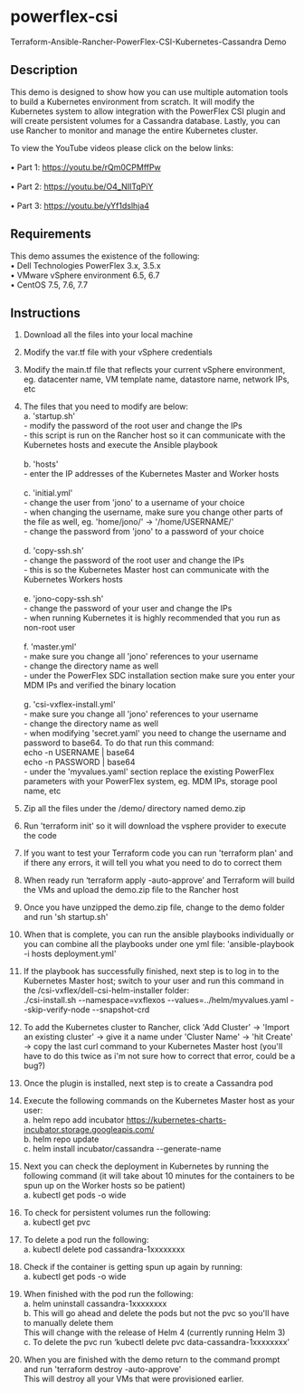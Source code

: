 # powerflex-csi
Terraform-Ansible-Rancher-PowerFlex-CSI-Kubernetes-Cassandra Demo

## Description

This demo is designed to show how you can use multiple automation tools to build a Kubernetes environment from scratch. It will modify the Kubernetes system to allow integration with the PowerFlex CSI plugin and will create persistent volumes for a Cassandra database. Lastly, you can use Rancher to monitor and manage the entire Kubernetes cluster. <br>

To view the YouTube videos please click on the below links:<br>
<br>  • Part 1: https://youtu.be/rQm0CPMffPw <br>
<br>  • Part 2: https://youtu.be/O4_NIITqPiY <br>
<br>  • Part 3: https://youtu.be/yYf1dslhja4 <br>

## Requirements

This demo assumes the existence of the following:
<br> •	Dell Technologies PowerFlex 3.x, 3.5.x
<br> •	VMware vSphere environment 6.5, 6.7
<br> •	CentOS 7.5, 7.6, 7.7


## Instructions

1.	Download all the files into your local machine
2.	Modify the var.tf file with your vSphere credentials
3.	Modify the main.tf file that reflects your current vSphere environment, eg. datacenter name, VM template name, datastore name, network IPs, etc
4.	The files that you need to modify are below:
<br> a.	'startup.sh'
<br>   - modify the password of the root user and change the IPs
<br>   - this script is run on the Rancher host so it can communicate with the Kubernetes hosts and execute the Ansible playbook <br>
<br> b. 'hosts' 
<br>   - enter the IP addresses of the Kubernetes Master and Worker hosts <br>
<br> c. 'initial.yml' 
<br>   - change the user from 'jono' to a username of your choice
<br>   - when changing the username, make sure you change other parts of the file as well, eg. 'home/jono/' -> '/home/USERNAME/'
<br>   - change the password from 'jono' to a password of your choice <br>
<br> d. 'copy-ssh.sh'
<br>   - change the password of the root user and change the IPs
<br>   - this is so the Kubernetes Master host can communicate with the Kubernetes Workers hosts <br>
<br> e. 'jono-copy-ssh.sh' 
<br>   - change the password of your user and change the IPs
<br>   - when running Kubernetes it is highly recommended that you run as non-root user <br>
<br> f. 'master.yml'
<br>   - make sure you change all 'jono' references to your username 
<br>   - change the directory name as well
<br>   - under the PowerFlex SDC installation section make sure you enter your MDM IPs and verified the binary location <br>
<br> g.	'csi-vxflex-install.yml'
<br>   - make sure you change all 'jono' references to your username
<br>   - change the directory name as well
<br>   - when modifying 'secret.yaml' you need to change the username and password to base64. To do that run this command: <br> echo -n USERNAME | base64 <br> echo -n PASSWORD | base64
<br>   - under the 'myvalues.yaml' section replace the existing PowerFlex parameters with your PowerFlex system, eg. MDM IPs, storage pool name, etc <br>

5.	Zip all the files under the /demo/ directory named demo.zip
6.	Run 'terraform init' so it will download the vsphere provider to execute the code
7.	If you want to test your Terraform code you can run 'terraform plan' and if there any errors, it will tell you what you need to do to correct them
8.	When ready run ‘terraform apply -auto-approve’ and Terraform will build the VMs and upload the demo.zip file to the Rancher host
9.	Once you have unzipped the demo.zip file, change to the demo folder and run 'sh startup.sh'
10.	When that is complete, you can run the ansible playbooks individually or you can combine all the playbooks under one yml file: 'ansible-playbook -i hosts deployment.yml'<br>
11.	If the playbook has successfully finished, next step is to log in to the Kubernetes Master host; switch to your user and run this command in the /csi-vxflex/dell-csi-helm-installer folder: <br> ./csi-install.sh --namespace=vxflexos --values=../helm/myvalues.yaml --skip-verify-node --snapshot-crd<br> 
12. To add the Kubernetes cluster to Rancher, click 'Add Cluster' -> 'Import an existing cluster' -> give it a name under 'Cluster Name' -> 'hit Create' -> copy the last curl command to your Kubernetes Master host (you'll have to do this twice as i'm not sure how to correct that error, could be a bug?)    
13.	Once the plugin is installed, next step is to create a Cassandra pod
14.	Execute the following commands on the Kubernetes Master host as your user:
<br>a.	helm repo add incubator https://kubernetes-charts-incubator.storage.googleapis.com/
<br>b.	helm repo update
<br>c.	helm install incubator/cassandra --generate-name <br>
15.	Next you can check the deployment in Kubernetes by running the following command (it will take about 10 minutes for the containers to be spun up on the Worker hosts so be patient)
<br>a.	kubectl get pods -o wide <br>
16.	To check for persistent volumes run the following:
<br>a.	kubectl get pvc <br>
17.	To delete a pod run the following:
<br>a.	kubectl delete pod cassandra-1xxxxxxxx <br>
18.	Check if the container is getting spun up again by running:
<br>a.	kubectl get pods -o wide <br>
19.	When finished with the pod run the following:
<br>a.	helm uninstall cassandra-1xxxxxxxx
<br>b.	This will go ahead and delete the pods but not the pvc so you'll have to manually delete them <br>This will change with the release of Helm 4 (currently running Helm 3)
<br>c.	To delete the pvc run ‘kubectl delete pvc data-cassandra-1xxxxxxxx’ <br>
20.	When you are finished with the demo return to the command prompt and run 'terraform destroy -auto-approve' <br>This will destroy all your VMs that were provisioned earlier.
